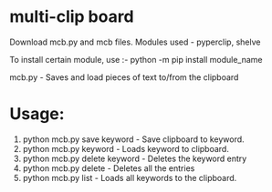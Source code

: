 # multi-clip board

Download mcb.py and mcb files.
Modules used - pyperclip, shelve

To install certain module, use :-
  python -m pip install module_name

mcb.py - Saves and load pieces of text to/from the clipboard

# Usage: 

  1.  python mcb.py save keyword - Save clipboard to keyword. 
  2.  python mcb.py keyword - Loads keyword to clipboard.
  3.  python mcb.py delete keyword - Deletes the keyword entry
  4.  python mcb.py delete - Deletes all the entries
  5.  python mcb.py list - Loads all keywords to the clipboard.
